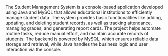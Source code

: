 The Student Management System is a console-based application developed using Java and MySQL that allows educational institutions to efficiently manage student data. The system provides basic functionalities like adding, updating, and deleting student records, as well as tracking attendance, managing grades, and generating report cards.
The project helps automate routine tasks, reduce manual effort, and maintain accurate records of students. The backend is powered by MySQL, which ensures reliable data storage and retrieval, while Java handles the business logic and user interaction via the console.
